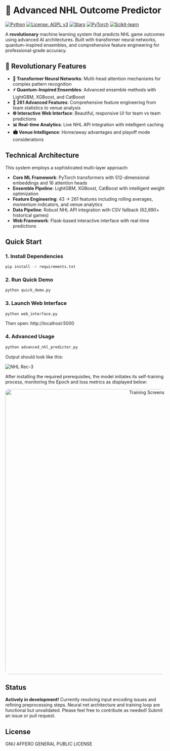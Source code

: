 # 🏒 Advanced NHL Outcome Predictor
[![Python](https://img.shields.io/badge/Python-3.10%2B-3776AB?logo=python&logoColor=white)](https://www.python.org/)  [![License: AGPL v3](https://img.shields.io/badge/License-AGPL%20v3-blue.svg)](https://www.gnu.org/licenses/agpl-3.0)  [![Stars](https://img.shields.io/github/stars/anipaleja/NHL-Outcome-Predictor-ML?style=social)](https://github.com/anipaleja/NHL-Outcome-Predictor-ML/stargazers)  [![PyTorch](https://img.shields.io/badge/PyTorch-2.0%2B-EE4C2C?logo=pytorch&logoColor=white)](https://pytorch.org/)  [![Scikit-learn](https://img.shields.io/badge/scikit--learn-1.4%2B-F7931E?logo=scikit-learn&logoColor=white)](https://scikit-learn.org/)

A **revolutionary** machine learning system that predicts NHL game outcomes using advanced AI architectures. Built with transformer neural networks, quantum-inspired ensembles, and comprehensive feature engineering for professional-grade accuracy.

## 🚀 Revolutionary Features

- **🧠 Transformer Neural Networks**: Multi-head attention mechanisms for complex pattern recognition
- **⚡ Quantum-Inspired Ensembles**: Advanced ensemble methods with LightGBM, XGBoost, and CatBoost
- **🎯 261 Advanced Features**: Comprehensive feature engineering from team statistics to venue analysis
- **🌐 Interactive Web Interface**: Beautiful, responsive UI for team vs team predictions
- **📊 Real-time Analytics**: Live NHL API integration with intelligent caching
- **🏟️ Venue Intelligence**: Home/away advantages and playoff mode considerations

## Technical Architecture

This system employs a sophisticated multi-layer approach:

- **Core ML Framework**: PyTorch transformers with 512-dimensional embeddings and 16 attention heads
- **Ensemble Pipeline**: LightGBM, XGBoost, CatBoost with intelligent weight optimization
- **Feature Engineering**: 43 → 261 features including rolling averages, momentum indicators, and venue analytics
- **Data Pipeline**: Robust NHL API integration with CSV fallback (62,890+ historical games)
- **Web Framework**: Flask-based interactive interface with real-time predictions

## Quick Start

### 1. Install Dependencies
```bash
pip install -r requirements.txt
```

### 2. Run Quick Demo
```bash
python quick_demo.py
```

### 3. Launch Web Interface
```bash
python web_interface.py
```
Then open: http://localhost:5000

### 4. Advanced Usage
```bash
python advanced_nhl_predictor.py
```
Output should look like this: 

![NHL Rec-3](https://github.com/user-attachments/assets/0d334184-a3c3-493d-86f7-c5c5fa71544c)

After installing the required prerequisites, the model initiates its self-training process, monitoring the Epoch and loss metrics as displayed below:  

<p align="center"> <img width="900" alt="Training Screenshot" src="https://github.com/user-attachments/assets/ac58c14e-64bf-4513-86e3-43b4eba66fb2" style="border-radius: 12px;" /> </p>

## Status

**Actively in development!** Currently resolving input encoding issues and refining preprocessing steps. Neural net architecture and training loop are functional but unvalidated.
Please feel free to contribute as needed! Submit an issue or pull request.

## License

GNU AFFERO GENERAL PUBLIC LICENSE
